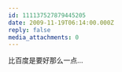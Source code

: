 ```yaml
---
id: 111137527879445205
date: 2009-11-19T06:14:00.000Z
reply: false
media_attachments: 0
---
```


比百度是要好那么一点... ​​​​

